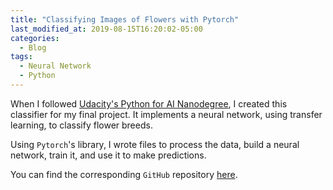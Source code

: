 ```yaml
---
title: "Classifying Images of Flowers with Pytorch"
last_modified_at: 2019-08-15T16:20:02-05:00
categories:
  - Blog
tags:
  - Neural Network
  - Python
---
```


When I followed [Udacity's Python for AI Nanodegree][udacity-python-ai], I created this classifier for my final project. It implements a neural network, using transfer learning, to classify flower breeds.

Using `Pytorch`'s library, I wrote files to process the data, build a neural network, train it, and use it to make predictions.

You can find the corresponding `GitHub` repository [here][nn-flowers].

[udacity-python-ai]: https://www.udacity.com/course/ai-programming-python-nanodegree--nd089
[nn-flowers]: https://github.com/GabCaz/flower_image_classifier

